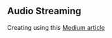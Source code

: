 ## Audio Streaming

Creating using this [Medium article](https://medium.com/@richard534/uploading-streaming-audio-using-nodejs-express-mongodb-gridfs-b031a0bcb20f)

